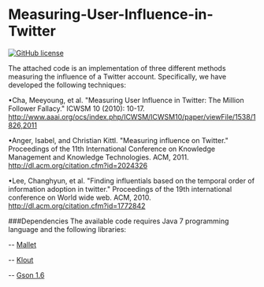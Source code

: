 # Measuring-User-Influence-in-Twitter

[![GitHub license](https://img.shields.io/github/license/mashape/apistatus.svg)](http://opensource.org/licenses/MIT)

The attached code is an implementation of three different methods measuring the influence of a Twitter account. Specifically, we have developed the following techniques:

&bull;Cha, Meeyoung, et al. "Measuring User Influence in Twitter: The Million Follower Fallacy." ICWSM 10 (2010): 10-17.
http://www.aaai.org/ocs/index.php/ICWSM/ICWSM10/paper/viewFile/1538/1826,2011

&bull;Anger, Isabel, and Christian Kittl. "Measuring influence on Twitter." Proceedings of the 11th International Conference on Knowledge Management and Knowledge Technologies. ACM, 2011.
<br>http://dl.acm.org/citation.cfm?id=2024326

&bull;Lee, Changhyun, et al. "Finding influentials based on the temporal order of information adoption in twitter." Proceedings of the 19th international conference on World wide web. ACM, 2010.
<br>http://dl.acm.org/citation.cfm?id=1772842

###Dependencies
The available code requires Java 7 programming language and the following libraries:

-- <a href="https://github.com/mimno/Mallet">Mallet</a> 

-- <a href="https://github.com/Anish2/Klout-Java-Wrapper">Klout</a> 

-- <a href="http://mvnrepository.com/artifact/com.google.code.gson/gson/1.6"> Gson 1.6</a>
